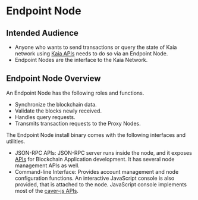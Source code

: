 # Endpoint Node

## Intended Audience <a id="intended-audience"></a>

- Anyone who wants to send transactions or query the state of Kaia network using [Kaia APIs](../../references/json-rpc/klay/account-created) needs to do so via an Endpoint Node.
- Endpoint Nodes are the interface to the Kaia Network.  

## Endpoint Node Overview <a id="endpoint-node-overview"></a>

An Endpoint Node has the following roles and functions.

- Synchronize the blockchain data. 
- Validate the blocks newly received.
- Handles query requests.
- Transmits transaction requests to the Proxy Nodes.

The Endpoint Node install binary comes with the following interfaces and utilities.

- JSON-RPC APIs: JSON-RPC server runs inside the node, and it exposes [APIs](../../references/json-rpc/klay/account-created) for Blockchain Application development. It has several node management APIs as well.
- Command-line Interface: Provides account management and node configuration functions. An interactive JavaScript console is also provided, that is attached to the node. JavaScript console implements most of the [caver-js APIs](../../references/sdk/caver-js/caver-js.md). 





